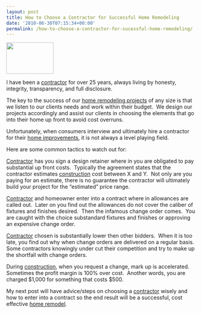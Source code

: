 ```yaml
---
layout: post
title: How to Choose a Contractor for Successful Home Remodeling
date: '2010-06-30T07:15:34+00:00'
permalink: /how-to-choose-a-contractor-for-sucessful-home-remodeling/
---
```

<a href="http://www.murraylampert.com"><img class="alignright" title="Home Remodeling" src="http://murraylampert.com/wp-content/uploads/2010/06/images1.jpg" alt="" width="125" height="83" /></a>

I have been a <span style="text-decoration: underline;">contractor</span> for over 25 years, always living by honesty, integrity, transparency, and full disclosure.

The key to the success of our <span style="text-decoration: underline;">home remodeling projects</span> of any size is that we listen to our clients needs and work within their budget.  We design our projects accordingly and assist our clients in choosing the elements that go into their home up front to avoid cost overruns.

Unfortunately, when consumers interview and ultimately hire a contractor for their <span style="text-decoration: underline;">home improvements</span>, it is not always a level playing field.

Here are some common tactics to watch out for:

<span style="text-decoration: underline;">Contractor</span> has you sign a design retainer where in you are obligated to pay substantial up front costs.  Typically the agreement states that the contractor estimates <span style="text-decoration: underline;">construction</span> cost between X and Y.  Not only are you paying for an estimate, there is no guarantee the contractor will ultimately build your project for the “estimated” price range.

<span style="text-decoration: underline;">Contractor</span> and homeowner enter into a contract where in allowances are called out.  Later on you find out the allowances do not cover the caliber of fixtures and finishes desired.  Then the infamous change order comes.  You are caught with the choice substandard fixtures and finishes or approving an expensive change order.

<span style="text-decoration: underline;">Contractor</span> chosen is substantially lower then other bidders.  When it is too late, you find out why when change orders are delivered on a regular basis.  Some contractors knowingly under cut their competition and try to make up the shortfall with change orders.

During <span style="text-decoration: underline;">construction</span>, when you request a change, mark up is accelerated.  Sometimes the profit margin is 100% over cost.  Another words, you are charged $1,000 for something that costs $500.

My next post will have advice/steps on choosing a <span style="text-decoration: underline;">contractor</span> wisely and how to enter into a contract so the end result will be a successful, cost effective <span style="text-decoration: underline;">home remodel</span>.
